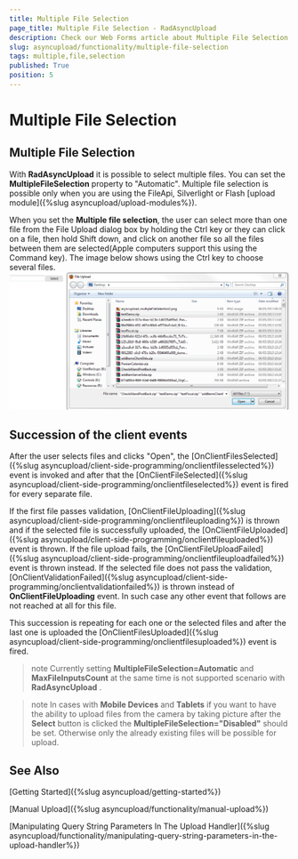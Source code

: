```yaml
---
title: Multiple File Selection
page_title: Multiple File Selection - RadAsyncUpload
description: Check our Web Forms article about Multiple File Selection.
slug: asyncupload/functionality/multiple-file-selection
tags: multiple,file,selection
published: True
position: 5
---
```


# Multiple File Selection



## Multiple File Selection

With **RadAsyncUpload** it is possible to select multiple files. You can set the **MultipleFileSelection** property to "Automatic". Multiple file selection is possible only when you are using the FileApi, Silverlight or Flash [upload module]({%slug asyncupload/upload-modules%}).

When you set the **Multiple file selection**, the user can select more than one file from the File Upload dialog box by holding the Ctrl key or they can click on a file, then hold Shift down, and click on another file so all the files between them are selected(Apple computers support this using the Command key). The image below shows using the Ctrl key to choose several files.![asyncupload multiple File Selection 1](images/asyncupload_multipleFileSelection1.png)

## Succession of the client events

After the user selects files and clicks "Open", the [OnClientFilesSelected]({%slug asyncupload/client-side-programming/onclientfilesselected%}) event is invoked and after that the [OnClientFileSelected]({%slug asyncupload/client-side-programming/onclientfileselected%}) event is fired for every separate file.

If the first file passes validation, [OnClientFileUploading]({%slug asyncupload/client-side-programming/onclientfileuploading%}) is thrown and if the selected file is successfully uploaded, the [OnClientFileUploaded]({%slug asyncupload/client-side-programming/onclientfileuploaded%}) event is thrown. If the file upload fails, the [OnClientFileUploadFailed]({%slug asyncupload/client-side-programming/onclientfileuploadfailed%}) event is thrown instead. If the selected file does not pass the validation, [OnClientValidationFailed]({%slug asyncupload/client-side-programming/onclientvalidationfailed%}) is thrown instead of **OnClientFileUploading** event. In such case any other event that follows are not reached at all for this file.

This succession is repeating for each one or the selected files and after the last one is uploaded the [OnClientFilesUploaded]({%slug asyncupload/client-side-programming/onclientfilesuploaded%}) event is fired.

>note Currently setting **MultipleFileSelection=Automatic** and **MaxFileInputsCount** at the same time is not supported scenario with **RadAsyncUpload** .
>


>note In cases with **Mobile Devices** and **Tablets** if you want to have the ability to upload files from the camera by taking picture after the **Select** button is clicked the **MultipleFileSelection="Disabled"** should be set. Otherwise only the already existing files will be possible for upload.
>


## See Also

[Getting Started]({%slug asyncupload/getting-started%})

[Manual Upload]({%slug asyncupload/functionality/manual-upload%})

[Manipulating Query String Parameters In The Upload Handler]({%slug asyncupload/functionality/manipulating-query-string-parameters-in-the-upload-handler%})
